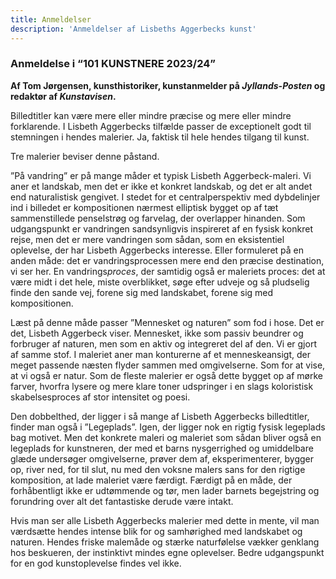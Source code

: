```yaml
---
title: Anmeldelser
description: 'Anmeldelser af Lisbeths Aggerbecks kunst'
---
```


### Anmeldelse i “101 KUNSTNERE 2023/24”  

**Af Tom Jørgensen, kunsthistoriker, kunstanmelder på *Jyllands-Posten* og redaktør af *Kunstavisen*.** 

Billedtitler kan være mere eller mindre præcise og mere eller mindre forklarende. I Lisbeth Aggerbecks tilfælde passer de exceptionelt godt til stemningen i hendes malerier. Ja, faktisk til hele hendes tilgang til kunst.

Tre malerier beviser denne påstand.

”På vandring” er på mange måder et typisk Lisbeth Aggerbeck-maleri. Vi aner et landskab, men det er ikke et konkret landskab, og det er alt andet end naturalistisk gengivet. I stedet for et centralperspektiv med dybdelinjer ind i billedet er kompositionen nærmest elliptisk bygget op af tæt sammenstillede penselstrøg og farvelag, der overlapper hinanden. Som udgangspunkt er vandringen sandsynligvis inspireret af en fysisk konkret rejse, men det er mere vandringen som sådan, som en eksistentiel oplevelse, der har Lisbeth Aggerbecks interesse. Eller formuleret på en anden måde: det er vandringsprocessen mere end den præcise destination, vi ser her. En vandrings*proces*, der samtidig også er maleriets proces: det at være midt i det hele, miste overblikket, søge efter udveje og så pludselig finde den sande vej, forene sig med landskabet, forene sig med kompositionen.

Læst på denne måde passer ”Mennesket og naturen” som fod i hose. Det er det, Lisbeth Aggerbeck viser. Mennesket, ikke som passiv beundrer og forbruger af naturen, men som en aktiv og integreret del af den. Vi er gjort af samme stof. I maleriet aner man konturerne af et menneskeansigt, der meget passende næsten flyder sammen med omgivelserne. Som for at vise, at vi også er natur. Som de fleste malerier er også dette bygget op af mørke farver, hvorfra lysere og mere klare toner udspringer i en slags koloristisk skabelsesproces af stor intensitet og poesi.

Den dobbelthed, der ligger i så mange af Lisbeth Aggerbecks billedtitler, finder man også i ”Legeplads”. Igen, der ligger nok en rigtig fysisk legeplads bag motivet. Men det konkrete maleri og maleriet som sådan bliver også en legeplads for kunstneren, der med et barns nysgerrighed og umiddelbare glæde undersøger omgivelserne, prøver dem af, eksperimenterer, bygger op, river ned, for til slut, nu med den voksne malers sans for den rigtige komposition, at lade maleriet være færdigt. Færdigt på en måde, der forhåbentligt ikke er udtømmende og tør, men lader barnets begejstring og forundring over alt det fantastiske derude være intakt.

Hvis man ser alle Lisbeth Aggerbecks malerier med dette in mente, vil man værdsætte hendes intense blik for og samhørighed med landskabet og naturen. Hendes friske malemåde og stærke naturfølelse vækker genklang hos beskueren, der instinktivt mindes egne oplevelser. Bedre udgangspunkt for en god kunstoplevelse findes vel ikke.
